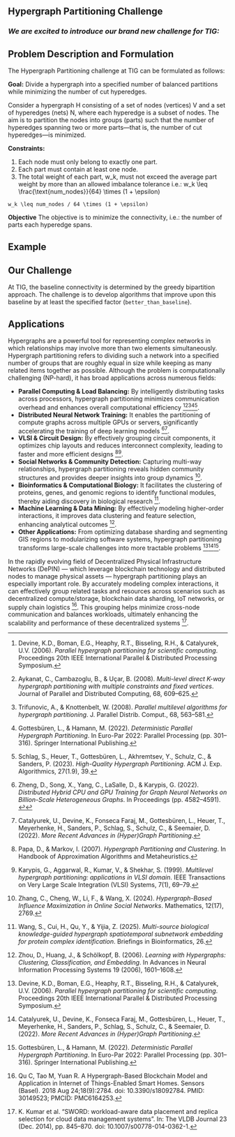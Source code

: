 ## Hypergraph Partitioning Challenge
### *We are excited to introduce our brand new challenge for TIG:* 

## Problem Description and Formulation

The Hypergraph Partitioning challenge at TIG can be formulated as follows:

**Goal:** Divide a hypergraph into a specified number of balanced partitions while minimizing the number of cut hyperedges.

Consider a hypergraph H consisting of a set of nodes (vertices) V and a set of hyperedges (nets) N, where each hyperedge is a subset of nodes.  The aim is to partition the nodes into groups (parts) such that the number of hyperedges spanning two or more parts—that is, the number of cut hyperedges—is minimized.

**Constraints:**
1. Each node must only belong to exactly one part.
2. Each part must contain at least one node.
3. The total weight of each part, w_k, must not exceed the average part weight by more than an allowed imbalance tolerance i.e.:
w_k \leq \frac{\text{num\_nodes}}{64} \times (1 + \epsilon)
```
w_k \leq num_nodes / 64 \times (1 + \epsilon)
```
**Objective**
The objective is to minimize the connectivity, i.e.: the number of parts each hyperedge spans.

## Example

## Our Challenge

At TIG, the baseline connectivity is determined by the greedy bipartition approach. The challenge is to develop algorithms that improve upon this baseline by at least the specified factor (`better_than_baseline`).

## Applications

Hypergraphs are a powerful tool for representing complex networks in which relationships may involve more than two elements simultaneously. Hypergraph partitioning refers to dividing such a network into a specified number of groups that are roughly equal in size while keeping as many related items together as possible. Although the problem is computationally challenging (NP-hard), it has broad applications across numerous fields:

* **Parallel Computing & Load Balancing:** By intelligently distributing tasks across processors, hypergraph partitioning minimizes communication overhead and enhances overall computational efficiency [^1][^2][^3][^4][^5].
* **Distributed Neural Network Training:** It enables the partitioning of compute graphs across multiple GPUs or servers, significantly accelerating the training of deep learning models [^6][^7].
* **VLSI & Circuit Design:** By effectively grouping circuit components, it optimizes chip layouts and reduces interconnect complexity, leading to faster and more efficient designs [^8][^9].
* **Social Networks & Community Detection:** Capturing multi-way relationships, hypergraph partitioning reveals hidden community structures and provides deeper insights into group dynamics [^10].
* **Bioinformatics & Computational Biology:** It facilitates the clustering of proteins, genes, and genomic regions to identify functional modules, thereby aiding discovery in biological research [^11].
* **Machine Learning & Data Mining:** By effectively modeling higher-order interactions, it improves data clustering and feature selection, enhancing analytical outcomes [^12].
* **Other Applications:** From optimizing database sharding and segmenting GIS regions to modularizing software systems, hypergraph partitioning transforms large-scale challenges into more tractable problems [^1][^7][^4].

In the rapidly evolving field of Decentralized Physical Infrastructure Networks (DePIN) — which leverage blockchain technology and distributed nodes to manage physical assets — hypergraph partitioning plays an especially important role. By accurately modeling complex interactions, it can effectively group related tasks and resources across scenarios such as decentralized compute/storage, blockchain data sharding, IoT networks, or supply chain logistics [^16]. This grouping helps minimize cross-node communication and balances workloads, ultimately enhancing the scalability and performance of these decentralized systems [^15].

[^1]: Devine, K.D., Boman, E.G., Heaphy, R.T., Bisseling, R.H., & Catalyurek, U.V. (2006). *Parallel hypergraph partitioning for scientific computing*. Proceedings 20th IEEE International Parallel & Distributed Processing Symposium.
[^2]:  Aykanat, C., Cambazoglu, B., & Uçar, B. (2008). *Multi-level direct K-way hypergraph partitioning with multiple constraints and fixed vertices*. Journal of Parallel and Distributed Computing, 68, 609–625.
[^3]: Trifunovic, A., & Knottenbelt, W. (2008). *Parallel multilevel algorithms for hypergraph partitioning*. J. Parallel Distrib. Comput., 68, 563–581.
[^4]: Gottesbüren, L., & Hamann, M. (2022). *Deterministic Parallel Hypergraph Partitioning*. In Euro-Par 2022: Parallel Processing (pp. 301–316). Springer International Publishing.
[^5]: Schlag, S., Heuer, T., Gottesbüren, L., Akhremtsev, Y., Schulz, C., & Sanders, P. (2023). *High-Quality Hypergraph Partitioning*. ACM J. Exp. Algorithmics, 27(1.9), 39. 
[^6]: Zheng, D., Song, X., Yang, C., LaSalle, D., & Karypis, G. (2022). *Distributed Hybrid CPU and GPU Training for Graph Neural Networks on Billion-Scale Heterogeneous Graphs*. In Proceedings (pp. 4582–4591). [↩](https://chatgpt.com/c/67b36128-2270-8009-a6b5-411cb01de345#user-content-fnref-6)
[^7]: Catalyurek, U., Devine, K., Fonseca Faraj, M., Gottesbüren, L., Heuer, T., Meyerhenke, H., Sanders, P., Schlag, S., Schulz, C., & Seemaier, D. (2022). *More Recent Advances in (Hyper)Graph Partitioning*. 
[^8]: Papa, D., & Markov, I. (2007). *Hypergraph Partitioning and Clustering*. In Handbook of Approximation Algorithms and Metaheuristics. 
[^9]: Karypis, G., Aggarwal, R., Kumar, V., & Shekhar, S. (1999). *Multilevel hypergraph partitioning: applications in VLSI domain*. IEEE Transactions on Very Large Scale Integration (VLSI) Systems, 7(1), 69–79. 
[^10]: Zhang, C., Cheng, W., Li, F., & Wang, X. (2024). *Hypergraph-Based Influence Maximization in Online Social Networks*. Mathematics, 12(17), 2769. 
[^11]: Wang, S., Cui, H., Qu, Y., & Yijia, Z. (2025). *Multi-source biological knowledge-guided hypergraph spatiotemporal subnetwork embedding for protein complex identification*. Briefings in Bioinformatics, 26. 
[^12]: Zhou, D., Huang, J., & Schölkopf, B. (2006). *Learning with Hypergraphs: Clustering, Classification, and Embedding*. In Advances in Neural Information Processing Systems 19 (2006), 1601–1608. 
[^13]: Chodrow, P.S., Veldt, N., & Benson, A.R. (2021). *Generative hypergraph clustering: From blockmodels to modularity*. Science Advances, 7.
[^14]: Kolodziej, S., Mahmoudi Aznaveh, M., Bullock, M., David, J., Davis, T., Henderson, M., Hu, Y., & Sandstrom, R. (2019). *The SuiteSparse Matrix Collection Website Interface*. Journal of Open Source Software, 4, 1244.
[^15]: K. Kumar et al. “SWORD: workload-aware data placement and replica selection for cloud data management systems”. In: The VLDB Journal 23 (Dec. 2014), pp. 845–870. doi: 10.1007/s00778-014-0362-1. 
[^16]: Qu C, Tao M, Yuan R. A Hypergraph-Based Blockchain Model and Application in Internet of Things-Enabled Smart Homes. Sensors (Basel). 2018 Aug 24;18(9):2784. doi: 10.3390/s18092784. PMID: 30149523; PMCID: PMC6164253.
